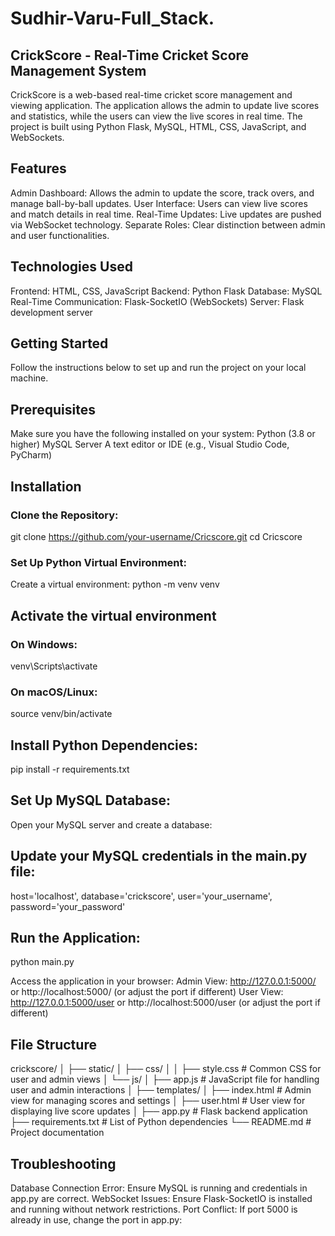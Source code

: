 # Sudhir-Varu-Full_Stack. 
## CrickScore - Real-Time Cricket Score Management System

CrickScore is a web-based real-time cricket score management and viewing application. The application allows the admin to update live scores and statistics, while the users can view the live scores in real time. The project is built using Python Flask, MySQL, HTML, CSS, JavaScript, and WebSockets.

## Features
Admin Dashboard: Allows the admin to update the score, track overs, and manage ball-by-ball updates.
User Interface: Users can view live scores and match details in real time.
Real-Time Updates: Live updates are pushed via WebSocket technology.
Separate Roles: Clear distinction between admin and user functionalities.

## Technologies Used
Frontend: HTML, CSS, JavaScript
Backend: Python Flask
Database: MySQL
Real-Time Communication: Flask-SocketIO (WebSockets)
Server: Flask development server

## Getting Started
Follow the instructions below to set up and run the project on your local machine.

## Prerequisites
Make sure you have the following installed on your system:
Python (3.8 or higher)
MySQL Server
A text editor or IDE (e.g., Visual Studio Code, PyCharm)

## Installation

### Clone the Repository:
git clone https://github.com/your-username/Cricscore.git cd Cricscore


### Set Up Python Virtual Environment:
Create a virtual environment:
python -m venv venv


## Activate the virtual environment
### On Windows:
venv\Scripts\activate

### On macOS/Linux:
source venv/bin/activate


## Install Python Dependencies:
pip install -r requirements.txt


## Set Up MySQL Database:
Open your MySQL server and create a database:


## Update your MySQL credentials in the main.py file:
  host='localhost',
  database='crickscore',
  user='your_username',
  password='your_password'


## Run the Application:
python main.py

Access the application in your browser:
Admin View: http://127.0.0.1:5000/ or http://localhost:5000/ (or adjust the port if different)
User View: http://127.0.0.1:5000/user or http://localhost:5000/user (or adjust the port if different)


## File Structure
crickscore/
│
├── static/
│   ├── css/
│   │   ├── style.css       # Common CSS for user and admin views
│   └── js/
│       ├── app.js          # JavaScript file for handling user and admin interactions
│
├── templates/
│   ├── index.html          # Admin view for managing scores and settings
│   ├── user.html           # User view for displaying live score updates
│
├── app.py                 # Flask backend application
├── requirements.txt        # List of Python dependencies
└── README.md               # Project documentation



## Troubleshooting
Database Connection Error: Ensure MySQL is running and credentials in app.py are correct.
WebSocket Issues: Ensure Flask-SocketIO is installed and running without network restrictions.
Port Conflict: If port 5000 is already in use, change the port in app.py:
